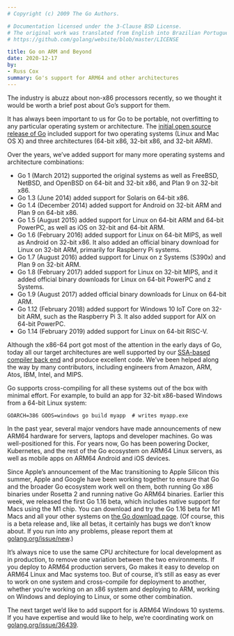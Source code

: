 ```yaml
---
# Copyright (c) 2009 The Go Authors.

# Documentation licensed under the 3-Clause BSD License.
# The original work was translated from English into Brazilian Portuguese.
# https://github.com/golang/website/blob/master/LICENSE

title: Go on ARM and Beyond
date: 2020-12-17
by:
- Russ Cox
summary: Go's support for ARM64 and other architectures
---
```



The industry is abuzz about non-x86 processors recently,
so we thought it would be worth a brief post about Go’s support for them.

It has always been important to us for Go to be portable,
not overfitting to any particular operating system or architecture.
The [initial open source release of Go](https://opensource.googleblog.com/2009/11/hey-ho-lets-go.html)
included support for two operating systems (Linux and Mac OS X) and three
architectures (64-bit x86,
32-bit x86, and 32-bit ARM).

Over the years, we’ve added support for many more operating systems and architecture combinations:

- Go 1 (March 2012) supported the original systems as well as FreeBSD,
  NetBSD, and OpenBSD on 64-bit and 32-bit x86,
  and Plan 9 on 32-bit x86.
- Go 1.3 (June 2014) added support for Solaris on 64-bit x86.
- Go 1.4 (December 2014) added support for Android on 32-bit ARM and Plan 9 on 64-bit x86.
- Go 1.5 (August 2015) added support for Linux on 64-bit ARM and 64-bit PowerPC,
  as well as iOS on 32-bit and 64-bit ARM.
- Go 1.6 (February 2016) added support for Linux on 64-bit MIPS,
  as well as Android on 32-bit x86.
  It also added an official binary download for Linux on 32-bit ARM,
  primarily for Raspberry Pi systems.
- Go 1.7 (August 2016) added support for Linux on z Systems (S390x) and Plan 9 on 32-bit ARM.
- Go 1.8 (February 2017) added support for Linux on 32-bit MIPS,
  and it added official binary downloads for Linux on 64-bit PowerPC and z Systems.
- Go 1.9 (August 2017) added official binary downloads for Linux on 64-bit ARM.
- Go 1.12 (February 2018) added support for Windows 10 IoT Core on 32-bit ARM,
  such as the Raspberry Pi 3.
  It also added support for AIX on 64-bit PowerPC.
- Go 1.14 (February 2019) added support for Linux on 64-bit RISC-V.

Although the x86-64 port got most of the attention in the early days of Go,
today all our target architectures are well supported by our [SSA-based compiler back end](https://www.youtube.com/watch?v=uTMvKVma5ms)
and produce excellent code.
We’ve been helped along the way by many contributors,
including engineers from Amazon, ARM, Atos,
IBM, Intel, and MIPS.

Go supports cross-compiling for all these systems out of the box with minimal effort.
For example, to build an app for 32-bit x86-based Windows from a 64-bit Linux system:

	GOARCH=386 GOOS=windows go build myapp  # writes myapp.exe

In the past year, several major vendors have made announcements of new ARM64
hardware for servers,
laptops and developer machines.
Go was well-positioned for this. For years now,
Go has been powering Docker, Kubernetes, and the rest of the Go ecosystem
on ARM64 Linux servers,
as well as mobile apps on ARM64 Android and iOS devices.

Since Apple’s announcement of the Mac transitioning to Apple Silicon this summer,
Apple and Google have been working together to ensure that Go and the broader
Go ecosystem work well on them,
both running Go x86 binaries under Rosetta 2 and running native Go ARM64 binaries.
Earlier this week, we released the first Go 1.16 beta,
which includes native support for Macs using the M1 chip.
You can download and try the Go 1.16 beta for M1 Macs and all your other
systems on [the Go download page](/dl/#go1.16beta1).
(Of course, this is a beta release and, like all betas,
it certainly has bugs we don’t know about.
If you run into any problems, please report them at [golang.org/issue/new](/issue/new).)

It’s always nice to use the same CPU architecture for local development as in production,
to remove one variation between the two environments.
If you deploy to ARM64 production servers,
Go makes it easy to develop on ARM64 Linux and Mac systems too.
But of course, it’s still as easy as ever to work on one system and cross-compile
for deployment to another,
whether you’re working on an x86 system and deploying to ARM,
working on Windows and deploying to Linux,
or some other combination.

The next target we’d like to add support for is ARM64 Windows 10 systems.
If you have expertise and would like to help,
we’re coordinating work on [golang.org/issue/36439](/issue/36439).

